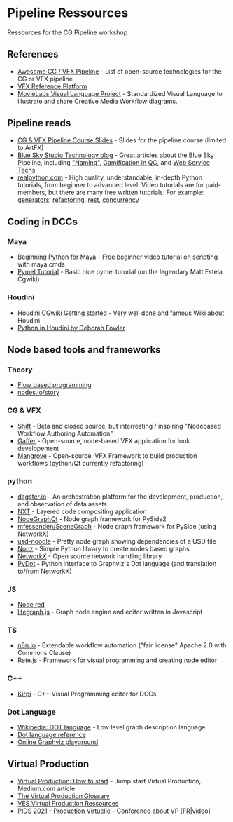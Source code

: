 # Pipeline Ressources

Ressources for the CG Pipeline workshop

###
## References

* [Awesome CG / VFX Pipeline](https://github.com/cgwire/awesome-cg-vfx-pipeline) - List of open-source technologies for the CG or VFX pipeline
* [VFX Reference Platform](http://vfxplatform.com/)
* [MovieLabs Visual Language Project](https://movielabs.com/visual-language-specifications-resources/) - Standardized Visual Language to illustrate and share Creative Media Workflow diagrams. 
  
###
## Pipeline reads

* [CG & VFX Pipeline Course Slides](https://docs.google.com/presentation/d/1hKqBBAoo_r4z3aoC0Qt1qGz_tu-JjcBlWfH307XMtP4/edit?usp=sharing) - Slides for the pipeline course (limited to ArtFX)
* [Blue Sky Studio Technology blog](https://medium.com/blue-sky-tech-blog) - Great articles about the Blue Sky Pipeline, including ["Naming"](https://medium.com/blue-sky-tech-blog/non-noxious-nomenclature-977a173c6826), [Gamification in QC](https://medium.com/blue-sky-tech-blog/introducing-achievements-into-qc-6fee943324df), and [Web Service Techs](https://medium.com/blue-sky-tech-blog/conduit-services-archetype-598d4fa316e9)
* [realpython.com](https://realpython.com/) - High quality, understandable, in-depth Python tutorials, from beginner to advanced level.
  Video tutorials are for paid-members, but there are many free written tutorials.
  For example: [generators](https://realpython.com/introduction-to-python-generators/), [refactoring](https://realpython.com/python-refactoring/), [rest](https://realpython.com/api-integration-in-python/), [concurrency](https://realpython.com/python-concurrency/)
  
###   
## Coding in DCCs

### Maya
* [Beginning Python for Maya](https://zurbrigg.com/tutorials/beginning-python-for-maya) - Free beginner video tutorial on scripting with maya.cmds
* [Pymel Tutorial](https://www.tokeru.com/cgwiki/index.php?title=PymelTutorial) - Basic nice pymel turorial (on the legendary Matt Estela Cgwiki)

### Houdini
* [Houdini CGwiki Getting started](https://www.tokeru.com/cgwiki/index.php?title=HoudiniGettingStarted) - Very well done and famous Wiki about Houdini
* [Python in Houdini by Deborah Fowler](https://www.deborahrfowler.com/PythonResources/PythonInHoudini.html)
 
###   
## Node based tools and frameworks

### Theory

* [Flow based programming](https://en.wikipedia.org/wiki/Flow-based_programming)
* [nodes.io/story](https://nodes.io/story) 

### CG & VFX

* [Shift](https://www.linkedin.com/company/inbibo-ltd/videos/) - Beta and closed source, but interresting / inspiring "Nodebased Workflow Authoring Automation"  
* [Gaffer](https://www.gafferhq.org/) - Open-source, node-based VFX application for look developement  
* [Mangrove](https://opensource.theyard-vfx.com/mangrove) - Open-source, VFX Framework to build production workflows (python/Qt currently refactoring)

### python

* [dagster.io](https://github.com/dagster-io/dagster) - An orchestration platform for the development, production, and observation of data assets.
* [NXT](https://nxt-dev.github.io/) - Layered code compositing application
* [NodeGraphQt](https://github.com/jchanvfx/NodeGraphQt) - Node graph framework for PySide2
* [mfessenden/SceneGraph](https://github.com/mfessenden/SceneGraph) - Node graph framework for PySide (using NetworkX)
* [usd-noodle](https://github.com/chris-gardner/usd-noodle) - Pretty node graph showing dependencies of a USD file
* [Nodz](https://github.com/Golaem/Nodz) - Simple Python library to create nodes based graphs
* [NetworkX](https://networkx.org/documentation/latest/index.html) - Open source network handling library
* [PyDot](https://github.com/pydot/pydot) - Python interface to Graphviz's Dot language (and translation to/from NetworkX)

### JS

* [Node red](https://nodered.org)
* [litegraph.js](https://github.com/jagenjo/litegraph.js) - Graph node engine and editor written in Javascript

### TS

* [n8n.io](https://n8n.io/) - Extendable workflow automation ("fair license" Apache 2.0 with Commons Clause)
* [Rete.js](https://rete.js.org) - Framework for visual programming and creating node editor

### C++

* [Kirpi](https://www.youtube.com/channel/UCHOWmmBJbFg31C7ObE8aALg/videos) - C++ Visual Programming editor for DCCs

### Dot Language

* [Wikipedia: DOT language](https://en.wikipedia.org/wiki/DOT_(graph_description_language)) - Low level graph description language
* [Dot language reference](https://graphviz.org/doc/info/lang.html)
* [Online Graphviz playground](http://magjac.com/graphviz-visual-editor/)

###    
## Virtual Production

* [Virtual Production: How to start](https://drewviehmann.medium.com/virtual-production-exactly-how-to-start-f73323c3b1d5) - Jump start Virtual Production, Medium.com article 
* [The Virtual Production Glossary](https://www.vpglossary.com/)
* [VES Virtual Production Ressources](https://www.visualeffectssociety.com/virtual-production-resources) 
* [PIDS 2021 - Production Virtuelle](https://www.3dvf.com/pids-2021-production-virtuelle-ecrans-leds-quelles-consequences-sur-les-metiers-du-tournage) - Conference about VP [FR|video]   


